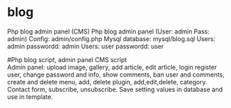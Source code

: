 # blog
Php blog admin panel (CMS)
Php blog admin panel (User: admin Pass: admin)
Config: admin/config.php
Mysql database: mysql/blog.sql
Users: admin passwordd: admin
Users: user passwordd: user

#Php blog script, admin panel CMS script  
Admin panel: upload image, gallery, add article, edit article, login register user, change password and info, show comments, ban user and comments, create and delete menu, add, delete plugin, add,edit,delete, category.
Contact form, subscribe, unsubscribe. Save setting values in database and use in template. 
